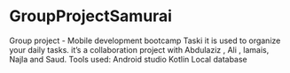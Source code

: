 # GroupProjectSamurai
Group project - Mobile development bootcamp
Taski  it is used to organize your daily tasks.  it’s a collaboration project with Abdulaziz , Ali , lamais, Najla and Saud. 
Tools used: 
Android studio 
Kotlin 
Local database

